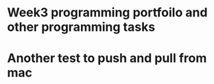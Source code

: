 # Week3 programming portfoilo and other programming tasks 
# Another test to push and pull from mac 